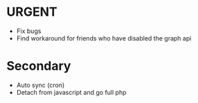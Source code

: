 # URGENT
- Fix bugs
- Find workaround for friends who have disabled the graph api

# Secondary
- Auto sync (cron)
- Detach from javascript and go full php
